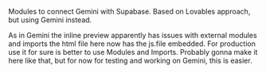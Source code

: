 Modules to connect Gemini with Supabase. Based on Lovables approach, but using Gemini instead.

As in Gemini the inline preview apparently has issues with external modules and imports the html file here now has the js.file embedded.
For production use it for sure is better to use Modules and Imports. Probably gonna make it here like that, but for now for testing and working on Gemini, this is easier.
